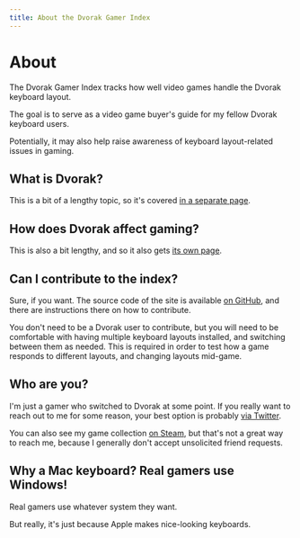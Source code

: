 ```yaml
---
title: About the Dvorak Gamer Index
---
```


# About

The Dvorak Gamer Index tracks how well video games handle the Dvorak keyboard layout.

The goal is to serve as a video game buyer's guide for my fellow Dvorak keyboard users.

Potentially, it may also help raise awareness of keyboard layout-related issues in gaming.

## What is Dvorak?

This is a bit of a lengthy topic, so it's covered [in a separate page](dvorak.html).

## How does Dvorak affect gaming?

This is also a bit lengthy, and so it also gets [its own page](gaming.html).

## Can I contribute to the index?

Sure, if you want.  The source code of the site is available <a href="https://github.com/wisq/dvorak-gamer">on GitHub</a>, and there are instructions there on how to contribute.

You don't need to be a Dvorak user to contribute, but you will need to be comfortable with having multiple keyboard layouts installed, and switching between them as needed.  This is required in order to test how a game responds to different layouts, and changing layouts mid-game.

## Who are you?

I'm just a gamer who switched to Dvorak at some point.  If you really want to reach out to me for some reason, your best option is probably <a href="https://twitter.com/wisqnet" target="_blank">via Twitter</a>.

You can also see my game collection <a href="http://steamcommunity.com/id/wisq" target="_blank">on Steam</a>, but that's not a great way to reach me, because I generally don't accept unsolicited friend requests.

## Why a Mac keyboard?  Real gamers use Windows!

Real gamers use whatever system they want.

But really, it's just because Apple makes nice-looking keyboards.
